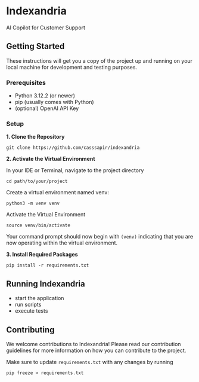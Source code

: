 # Indexandria

AI Copilot for Customer Support

## Getting Started

These instructions will get you a copy of the project up and running on your local machine for development and testing purposes.

### Prerequisites

- Python 3.12.2 (or newer)
- pip (usually comes with Python)
- (optional) OpenAI API Key

### Setup

**1. Clone the Repository**

```
git clone https://github.com/casssapir/indexandria
```
**2. Activate the Virtual Environment**

In your IDE or Terminal, navigate to the project directory

```
cd path/to/your/project
```

Create a virtual environment named venv:
```
python3 -m venv venv
```
Activate the Virtual Environment
```
source venv/bin/activate
```

Your command prompt should now begin with ```(venv)``` indicating that you are now operating within the virtual environment.

**3. Install Required Packages**
```
pip install -r requirements.txt
```


## Running Indexandria
- start the application
- run scripts
- execute tests

## Contributing
We welcome contributions to Indexandria! Please read our contribution guidelines for more information on how you can contribute to the project.

Make sure to update ```requirements.txt``` with any changes by running 
```
pip freeze > requirements.txt
```
